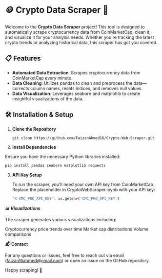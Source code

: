 # 🪙 Crypto Data Scraper 🚀

Welcome to the **Crypto Data Scraper** project! This tool is designed to automatically scrape cryptocurrency data from CoinMarketCap, clean it, and visualize it for your analysis needs. Whether you're tracking the latest crypto trends or analyzing historical data, this scraper has got you covered.

## 📋 Features

- **Automated Data Extraction**: Scrapes cryptocurrency data from CoinMarketCap every minute.
- **Data Cleaning**: Utilizes pandas to clean and preprocess the data—corrects column names, resets indices, and removes null values.
- **Data Visualization**: Leverages seaborn and matplotlib to create insightful visualizations of the data.

## 🛠️ Installation & Setup

1. **Clone the Repository**

   ```bash
   git clone https://github.com/FaizanAhmed16/Crypto-Web-Scraper.git

2. **Install Dependencies**

  Ensure you have the necessary Python libraries installed:
  ```bash
  pip install pandas seaborn matplotlib requests
   ```
3. **API Key Setup**

   To run the scraper, you'll need your own API key from CoinMarketCap. Replace the placeholder in CryptoWebScraper.ipynb with your API key:
   ```bash
   'X-CMC_PRO_API_KEY': os.getenv('CMC_PRO_API_KEY')
   ```


***📊 Visualizations***

The scraper generates various visualizations including:

Cryptocurrency price trends over time
Market cap distributions
Volume comparisons

**📬 Contact**

For any questions or issues, feel free to reach out via email (faizan16ahmed@gmail.com) or open an issue on the GitHub repository.

Happy scraping! 🥳





